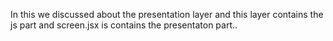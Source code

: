 In this we discussed about the presentation layer and this layer contains the js part and screen.jsx is contains the presentaton part..